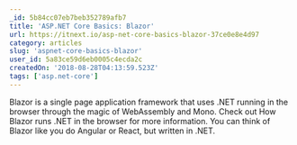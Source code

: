 ```yaml
---
_id: 5b84cc07eb7beb352789afb7
title: 'ASP.NET Core Basics: Blazor'
url: https://itnext.io/asp-net-core-basics-blazor-37ce0e8e4d97
category: articles
slug: 'aspnet-core-basics-blazor'
user_id: 5a83ce59d6eb0005c4ecda2c
createdOn: '2018-08-28T04:13:59.523Z'
tags: ['asp.net-core']
---
```


Blazor is a single page application framework that uses .NET running in the browser through the magic of WebAssembly and Mono. Check out How Blazor runs .NET in the browser for more information. You can think of Blazor like you do Angular or React, but written in .NET.


